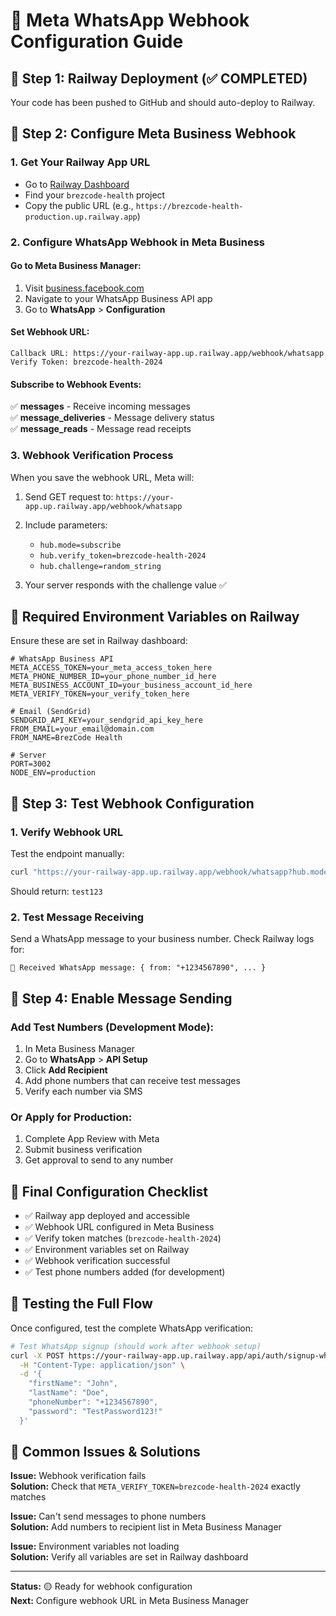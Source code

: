 # 📡 Meta WhatsApp Webhook Configuration Guide

## 🚀 Step 1: Railway Deployment (✅ COMPLETED)
Your code has been pushed to GitHub and should auto-deploy to Railway.

## 🔧 Step 2: Configure Meta Business Webhook

### 1. **Get Your Railway App URL**
- Go to [Railway Dashboard](https://railway.app/dashboard)
- Find your `brezcode-health` project
- Copy the public URL (e.g., `https://brezcode-health-production.up.railway.app`)

### 2. **Configure WhatsApp Webhook in Meta Business**

#### Go to Meta Business Manager:
1. Visit [business.facebook.com](https://business.facebook.com)
2. Navigate to your WhatsApp Business API app
3. Go to **WhatsApp** > **Configuration**

#### Set Webhook URL:
```
Callback URL: https://your-railway-app.up.railway.app/webhook/whatsapp
Verify Token: brezcode-health-2024
```

#### Subscribe to Webhook Events:
✅ **messages** - Receive incoming messages  
✅ **message_deliveries** - Message delivery status  
✅ **message_reads** - Message read receipts  

### 3. **Webhook Verification Process**
When you save the webhook URL, Meta will:

1. Send GET request to: `https://your-app.up.railway.app/webhook/whatsapp`
2. Include parameters:
   - `hub.mode=subscribe`
   - `hub.verify_token=brezcode-health-2024` 
   - `hub.challenge=random_string`

3. Your server responds with the challenge value ✅

## 🔑 Required Environment Variables on Railway

Ensure these are set in Railway dashboard:

```env
# WhatsApp Business API
META_ACCESS_TOKEN=your_meta_access_token_here
META_PHONE_NUMBER_ID=your_phone_number_id_here
META_BUSINESS_ACCOUNT_ID=your_business_account_id_here
META_VERIFY_TOKEN=your_verify_token_here

# Email (SendGrid)
SENDGRID_API_KEY=your_sendgrid_api_key_here
FROM_EMAIL=your_email@domain.com
FROM_NAME=BrezCode Health

# Server
PORT=3002
NODE_ENV=production
```

## 🧪 Step 3: Test Webhook Configuration

### 1. **Verify Webhook URL**
Test the endpoint manually:
```bash
curl "https://your-railway-app.up.railway.app/webhook/whatsapp?hub.mode=subscribe&hub.verify_token=brezcode-health-2024&hub.challenge=test123"
```
Should return: `test123`

### 2. **Test Message Receiving**
Send a WhatsApp message to your business number. Check Railway logs for:
```
📱 Received WhatsApp message: { from: "+1234567890", ... }
```

## 🔄 Step 4: Enable Message Sending

### Add Test Numbers (Development Mode):
1. In Meta Business Manager
2. Go to **WhatsApp** > **API Setup**
3. Click **Add Recipient**
4. Add phone numbers that can receive test messages
5. Verify each number via SMS

### Or Apply for Production:
1. Complete App Review with Meta
2. Submit business verification
3. Get approval to send to any number

## 🎯 Final Configuration Checklist

- ✅ Railway app deployed and accessible
- ✅ Webhook URL configured in Meta Business
- ✅ Verify token matches (`brezcode-health-2024`)
- ✅ Environment variables set on Railway
- ✅ Webhook verification successful
- ✅ Test phone numbers added (for development)

## 📱 Testing the Full Flow

Once configured, test the complete WhatsApp verification:

```bash
# Test WhatsApp signup (should work after webhook setup)
curl -X POST https://your-railway-app.up.railway.app/api/auth/signup-whatsapp \
  -H "Content-Type: application/json" \
  -d '{
    "firstName": "John",
    "lastName": "Doe", 
    "phoneNumber": "+1234567890",
    "password": "TestPassword123!"
  }'
```

## 🚨 Common Issues & Solutions

**Issue:** Webhook verification fails  
**Solution:** Check that `META_VERIFY_TOKEN=brezcode-health-2024` exactly matches

**Issue:** Can't send messages to phone numbers  
**Solution:** Add numbers to recipient list in Meta Business Manager

**Issue:** Environment variables not loading  
**Solution:** Verify all variables are set in Railway dashboard

---
**Status:** 🟡 Ready for webhook configuration  
**Next:** Configure webhook URL in Meta Business Manager